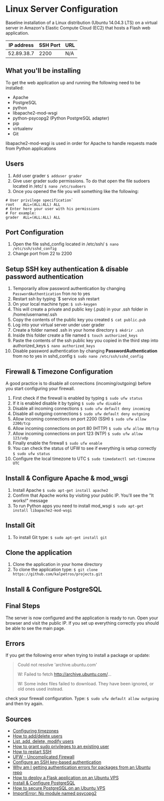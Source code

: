 # Linux Server Configuration
Baseline installation of a Linux distribution (Ubuntu 14.04.3 LTS) on a virtual server in Amazon's Elastic Compute Cloud (EC2) that hosts a Flash web application.

| IP address | SSH Port | URL |
| --- | --- | --- |
| 52.89.38.7 | 2200 | N/A |

## What you'll be installing
To get the web application up and running the following need to be installed:
* Apache
* PostgreSQL
* python
* libapache2-mod-wsgi
* python-psycopg2 (Python PostgreSQL adapter)
* pip
* virtualenv
* Git

libapache2-mod-wsgi is used in order for Apache to handle requests made from Python applications

## Users
1. Add user grader
`$ adduser grader`
2. Give user grader sudo permissions. To do that open the file sudoers located in /etc/ `$ nano /etc/sudoers`
3. Once you opened the file you will something like the following:
```
# User privilege specification`
root    ALL=(ALL:ALL) ALL
# Enter here your user with his permissions
# For example:
grader  ALL=(ALL:ALL) ALL
```

## Port Configuration
1. Open the file sshd_config located in /etc/ssh/ `$ nano /etc/ssh/sshd_config`
2. Change port from 22 to 2200

## Setup SSH key authentication & disable password authentication
1. Temporarily allow password authentication by changing `PasswordAuthentication` fron no to yes
2. Restart ssh by typing `$ service ssh restart
3. On your local machine type: `$ ssh-keygen`
4. This will create a private and public key (.pub) in your .ssh folder in /home/username/.ssh
5. Copy the contents of the public key you created `$ cat public.pub`
6. Log into your virtual server under user grader
7. Create a folder named .ssh in your home directory `$ mkdrir .ssh`
8. Inside this folder create a file named `$ touch authorized_keys`
9. Paste the contents of the ssh public key you copied in the third step into authorized_keys `$ nano authorized_keys`
10. Disable password authentication by changing **PasswordAuthentication** from no to yes in sshd_config `$ sudo nano /etc/ssh/sshd_config`

## Firewall & Timezone Configuration
A good practice is to disable all connections (incoming/outgoing) before you start configuring your firewall.

1. First check if the firewall is enabled by typing `$ sudo ufw status`
2. If it is enabled disable it by typing `$ sudo ufw disable`
3. Disable all incoming connections `$ sudo ufw default deny incoming`
4. Disable all outgoing connections `$ sudo ufw default deny outgoing`
5. Allow incoming connections on port 2200 (SSH) `$ sudo ufw allow 2200/tcp`
6. Allow incoming connections on port 80 (HTTP) `$ sudo ufw allow 80/tcp`
7. Allow incoming connections on port 123 (NTP) `$ sudo ufw allow 123/udp`
8. Finally enable the firewall `$ sudo ufw enable`
9. You can check the status of UFW to see if everything is setup correctly `$ sudo ufw status`
10. Configure the local timezone to UTC `$ sudo timedatectl set-timezone UTC`

## Install & Configure Apache & mod_wsgi
1. Install Apache `$ sudo apt-get install apache2`
2. Confirm that Apache works by visiting your public IP. You'll see the "It works!" message
3. To run Python apps you need to install mod_wsgi `$ sudo apt-get install libapache2-mod-wsgi`

## Install Git
1. To install Git type: `$ sudo apt-get install git`

## Clone the application
1. Clone the application in your home directory
2. To clone the application type: `$ git clone https://github.com/kalpetros/projects.git`

## Install & Configure PostgreSQL

## Final Steps
The server is now configured and the application is ready to run.
Open your browser and visit the public IP. If you set up everything correctly you should be able to see the main page.

## Errors
If you get the following error when trying to install a package or update: 
> Could not resolve 'archive.ubuntu.com'
>
> W: Failed to fetch http://archive.ubuntu.com/...
>
> W: Some index files failed to download. They have been ignored, or old ones used instead.

check your firewall configuration.
Type: `$ sudo ufw default allow outgoing` and then try again.

## Sources
* [Configuring timezones](http://askubuntu.com/a/594186/145133)
* [How to add/delete users](https://www.digitalocean.com/community/tutorials/how-to-add-and-delete-users-on-an-ubuntu-14-04-vps)
* [List, add, delete, modify users](https://askubuntu.com/questions/410244/a-command-to-list-all-users-and-how-to-add-delete-modify-users)
* [How to grant sudo privileges to an existing user](https://askubuntu.com/questions/168280/how-do-i-grant-sudo-privileges-to-an-existing-user)
* [How to restart SSH](http://www.cyberciti.biz/faq/howto-restart-ssh/)
* [UFW - Uncomplicated Firewall](https://help.ubuntu.com/community/UFW)
* [Configure an SSH key-based authentication](https://www.digitalocean.com/community/tutorials/how-to-configure-ssh-key-based-authentication-on-a-linux-server)
* [Why am I getting authentication errors for packages from an Ubuntu repo](https://askubuntu.com/questions/75565/why-am-i-getting-authentication-errors-for-packages-from-an-ubuntu-repository)
* [How to deploy a Flask application on an Ubuntu VPS](https://www.digitalocean.com/community/tutorials/how-to-deploy-a-flask-application-on-an-ubuntu-vps)
* [Install & Configure PostgreSQL](https://help.ubuntu.com/community/PostgreSQL)
* [How to secure PostgreSQL on an Ubuntu VPS](https://www.digitalocean.com/community/tutorials/how-to-secure-postgresql-on-an-ubuntu-vps)
* [ImportError: No module named psycopg2](https://stackoverflow.com/questions/12906351/importerror-no-module-named-psycopg2)
